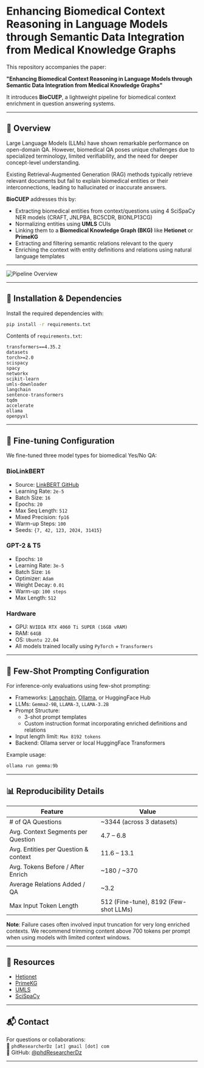 # Enhancing Biomedical Context Reasoning in Language Models through Semantic Data Integration from Medical Knowledge Graphs

This repository accompanies the paper:

**"Enhancing Biomedical Context Reasoning in Language Models through Semantic Data Integration from Medical Knowledge Graphs"**

It introduces **BioCUEP**, a lightweight pipeline for biomedical context enrichment in question answering systems.

---

## 🧠 Overview

Large Language Models (LLMs) have shown remarkable performance on open-domain QA. However, biomedical QA poses unique challenges due to specialized terminology, limited verifiability, and the need for deeper concept-level understanding.

Existing Retrieval-Augmented Generation (RAG) methods typically retrieve relevant documents but fail to explain biomedical entities or their interconnections, leading to hallucinated or inaccurate answers.

**BioCUEP** addresses this by:

- Extracting biomedical entities from context/questions using 4 SciSpaCy NER models (CRAFT, JNLPBA, BC5CDR, BIONLP13CG)
- Normalizing entities using **UMLS** CUIs
- Linking them to a **Biomedical Knowledge Graph (BKG)** like **Hetionet** or **PrimeKG**
- Extracting and filtering semantic relations relevant to the query
- Enriching the context with entity definitions and relations using natural language templates

---

![Pipeline Overview](https://github.com/user-attachments/assets/02d89495-2866-4f3e-a875-46c8452cc3d3)

---

## 🚀 Installation & Dependencies

Install the required dependencies with:

```bash
pip install -r requirements.txt
```

Contents of `requirements.txt`:

```
transformers==4.35.2
datasets
torch>=2.0
scispacy
spacy
networkx
scikit-learn
umls-downloader
langchain
sentence-transformers
tqdm
accelerate
ollama
openpyxl
```

---

## 🧺 Fine-tuning Configuration

We fine-tuned three model types for biomedical Yes/No QA:

### BioLinkBERT
- Source: [LinkBERT GitHub](https://github.com/michiyasunaga/LinkBERT)
- Learning Rate: `2e-5`
- Batch Size: `16`
- Epochs: `20`
- Max Seq Length: `512`
- Mixed Precision: `fp16`
- Warm-up Steps: `100`
- Seeds: `{7, 42, 123, 2024, 31415}`

### GPT-2 & T5
- Epochs: `10`
- Learning Rate: `3e-5`
- Batch Size: `16`
- Optimizer: `Adam`
- Weight Decay: `0.01`
- Warm-up: `100 steps`
- Max Length: `512`

### Hardware
- GPU: `NVIDIA RTX 4060 Ti SUPER (16GB vRAM)`
- RAM: `64GB`
- OS: `Ubuntu 22.04`
- All models trained locally using `PyTorch` + `Transformers`

---

## 🤖 Few-Shot Prompting Configuration

For inference-only evaluations using few-shot prompting:

- Frameworks: [Langchain](https://www.langchain.com/), [Ollama](https://ollama.ai/), or HuggingFace Hub
- LLMs: `Gemma2-9B`, `LLAMA-3`, `LLAMA-3.2B`
- Prompt Structure:
  - 3-shot prompt templates
  - Custom instruction format incorporating enriched definitions and relations
- Input length limit: `Max 8192 tokens`
- Backend: Ollama server or local HuggingFace Transformers

Example usage:
```bash
ollama run gemma:9b
```

---

## 📊 Reproducibility Details

| Feature                             | Value                                     |
|-------------------------------------|-------------------------------------------|
| # of QA Questions                   | ~3344 (across 3 datasets)                 |
| Avg. Context Segments per Question  | 4.7 – 6.8                                 |
| Avg. Entities per Question & context| 11.6 – 13.1                               |
| Avg. Tokens Before / After Enrich   | ~180 / ~370                               |
| Average Relations Added / QA        | ~3.2                                      |
| Max Input Token Length              | 512 (Fine-tune), 8192 (Few-shot LLMs)     |

**Note**: Failure cases often involved input truncation for very long enriched contexts. We recommend trimming content above 700 tokens per prompt when using models with limited context windows.



---

## 📌 Resources

- [Hetionet](https://het.io/)
- [PrimeKG](https://github.com/snap-stanford/primekg)
- [UMLS](https://www.nlm.nih.gov/research/umls/)
- [SciSpaCy](https://allenai.github.io/scispacy/)

---

## 📬 Contact

For questions or collaborations:  
📧 `phdResearcherDz [at] gmail [dot] com`  
🔗 GitHub: [@phdResearcherDz](https://github.com/phdResearcherDz)

---
